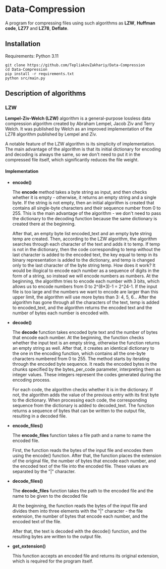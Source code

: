 # Data-Compression

A program for compressing files using such algorithms as **LZW**, **Huffman code**, **LZ77** and **LZ78**, **Deflate**.

## Installation

Requirements: Python 3.11

```
git clone https://github.com/TepliakovZakhariy/Data-Compression
cd Data-Compression
pip install -r requirements.txt
python src/main.py
```

## Description of algorithms

### LZW

**Lempel-Ziv-Welch (LZW)** algorithm is a general-purpose lossless data compression algorithm created by Abraham Lempel, Jacob Ziv and Terry Welch. It was published by Welch as an improved implementation of the LZ78 algorithm published by Lempel and Ziv.

A notable feature of the LZW algorithm is its simplicity of implementation. The main advantage of the algorithm is that its initial dictionary for encoding and decoding is always the same, so we don't need to put it in the compressed file itself, which significantly reduces the file weight.

#### Implementation

- **encode()**

  The **encode** method takes a byte string as input, and then checks whether it is empty - otherwise, it returns an empty string and a single byte. If the string is not empty, then an initial algorithm is created that contains all single-byte characters and their sequence number from 0 to 255. This is the main advantage of the algorithm - we don't need to pass the dictionary to the decoding function because the same dictionary is created there at the beginning.

  After that, an empty byte list encoded_text and an empty byte string temp are created. Then, according to the LZW algorithm, the algorithm searches through each character of the text and adds it to temp. If temp is not in the dictionary, then the code corresponding to temp without the last character is added to the encoded text, the key equal to temp in its binary representation is added to the dictionary, and temp is changed only to the last character of the byte string temp. How does it work? It would be illogical to encode each number as a sequence of digits in the form of a string, so instead we will encode numbers as numbers. At the beginning, the algorithm tries to encode each number with 3 bits, which allows us to encode numbers from 0 to 2^(8\*3)-1 = 2^24-1. If the input file is too large and the numbers we want to encode are larger than this upper limit, the algorithm will use more bytes than 3: 4, 5, 6... After the algorithm has gone through all the characters of the text, temp is added to encoded_text, and the algorithm returns the encoded text and the number of bytes each number is encoded with.

- **decode()**

  The **decode** function takes encoded byte text and the number of bytes that encode each number. At the beginning, the function checks whether the input text is an empty string, otherwise the function returns an empty string as well. After that, it creates an identical dictionary to the one in the encoding function, which contains all the one-byte characters numbered from 0 to 255. The method starts by iterating through the encoded byte sequence. It reads the encoded bytes in the chunks specified by the bytes_per_code parameter, interpreting them as integer values. These integers represent the codes generated during the encoding process.

  For each code, the algorithm checks whether it is in the dictionary. If not, the algorithm adds the value of the previous entry with its first byte to the dictionary. When processing each code, the corresponding sequence from the dictionary is added to decoded_text. The function returns a sequence of bytes that can be written to the output file, resulting in a decoded file.

- **encode_files()**

  The **encode_files** function takes a file path and a name to name the encoded file.

  First, the function reads the bytes of the input file and encodes them using the encode() function. After that, the function places the extension of the original file, the number of bytes that encode each number, and the encoded text of the file into the encoded file. These values are separated by the "|" character.

- **decode_files()**

  The **decode_files** function takes the path to the encoded file and the name to be given to the decoded file

  At the beginning, the function reads the bytes of the input file and divides them into three elements with the "|" character - the file extension, the number of bytes that encode each number, and the encoded text of the file.

  After that, the text is decoded with the decode() function, and the resulting bytes are written to the output file.

- **get_extension()**

  This function accepts an encoded file and returns its original extension, which is required for the program itself.
